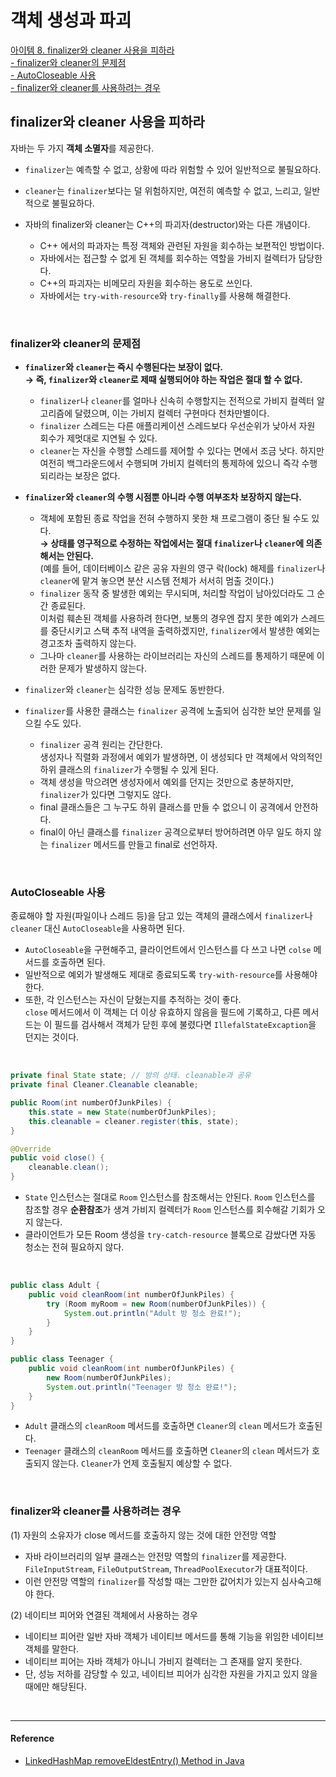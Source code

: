 # 객체 생성과 파괴

[아이템 8. finalizer와 cleaner 사용을 피하라](#finalizer와-cleaner-사용을-피하라)  
[- finalizer와 cleaner의 문제점](#finalizer와-cleaner의-문제점)  
[- AutoCloseable 사용](#AutoCloseable-사용)  
[- finalizer와 cleaner를 사용하려는 경우](#finalizer와-cleaner를-사용하려는-경우)


## finalizer와 cleaner 사용을 피하라

자바는 두 가지 **객체 소멸자**를 제공한다.

- `finalizer`는 예측할 수 없고, 상황에 따라 위험할 수 있어 일반적으로 불필요하다.
- `cleaner`는 `finalizer`보다는 덜 위험하지만, 여전히 예측할 수 없고, 느리고, 일반적으로 불필요하다.


- 자바의 finalizer와 cleaner는 C++의 파괴자(destructor)와는 다른 개념이다.
    - C++ 에서의 파과자는 특정 객체와 관련된 자원을 회수하는 보편적인 방법이다.
    - 자바에서는 접근할 수 없게 된 객체를 회수하는 역할을 가비지 컬렉터가 담당한다.
    - C++의 파괴자는 비메모리 자원을 회수하는 용도로 쓰인다.
    - 자바에서는 `try-with-resource`와 `try-finally`를 사용해 해결한다.


<br>


### finalizer와 cleaner의 문제점

- **`finalizer`와 `cleaner`는 즉시 수행된다는 보장이 없다.**  
  **→ 즉, `finalizer`와 `cleaner`로 제때 실행되어야 하는 작업은 절대 할 수 없다.**

    - `finalizer`나 `cleaner`를 얼마나 신속히 수행할지는 전적으로 가비지 컬렉터 알고리즘에 달렸으며, 이는 가비지 컬렉터 구현마다 천차만별이다.
    - `finalizer` 스레드는 다른 애플리케이션 스레드보다 우선순위가 낮아서 자원 회수가 제멋대로 지연될 수 있다.
    - `cleaner`는 자신을 수행할 스레드를 제어할 수 있다는 면에서 조금 낫다. 하지만 여전히 백그라운드에서 수행되며 가비지 컬렉터의 통제하에 있으니 즉각 수행되리라는 보장은 없다.


- **`finalizer`와 `cleaner`의 수행 시점뿐 아니라 수행 여부조차 보장하지 않는다.**
    - 객체에 포함된 종료 작업을 전혀 수행하지 못한 채 프로그램이 중단 될 수도 있다.  
      **→ 상태를 영구적으로 수정하는 작업에서는 절대 `finalizer`나 `cleaner`에 의존해서는 안된다.**  
      (예를 들어, 데이터베이스 같은 공유 자원의 영구 락(lock) 해제를 `finalizer`나 `cleaner`에 맡겨 놓으면 분산 시스템 전체가 서서히 멈출 것이다.)
    - `finalizer` 동작 중 발생한 예외는 무시되며, 처리할 작업이 남아있더라도 그 순간 종료된다.  
      이처럼 훼손된 객체를 사용하려 한다면, 보통의 경우엔 잡지 못한 예외가 스레드를 중단시키고 스택 추적 내역을 출력하겠지만, `finalizer`에서 발생한 예외는 경고조차 출력하지 않는다.
    - 그나마 `cleaner`를 사용하는 라이브러리는 자신의 스레드를 통제하기 때문에 이러한 문제가 발생하지 않는다.


- `finalizer`와 `cleaner`는 심각한 성능 문제도 동반한다.


- `finalizer`를 사용한 클래스는 `finalizer` 공격에 노출되어 심각한 보안 문제를 일으킬 수도 있다.
    - `finalizer` 공격 원리는 간단한다.  
      생성자나 직렬화 과정에서 예외가 발생하면, 이 생성되다 만 객체에서 악의적인 하위 클래스의 `finalizer`가 수행될 수 있게 된다.
    - 객체 생성을 막으려면 생성자에서 예외를 던지는 것만으로 충분하지만, `finalizer`가 있다면 그렇지도 않다.
    - final 클래스들은 그 누구도 하위 클래스를 만들 수 없으니 이 공격에서 안전하다.
    - final이 아닌 클래스를 `finalizer` 공격으로부터 방어하려면 아무 일도 하지 않는 `finalizer` 메서드를 만들고 final로 선언하자.


<br>


### AutoCloseable 사용

종료해야 할 자원(파일이나 스레드 등)을 담고 있는 객체의 클래스에서 `finalizer`나 `cleaner` 대신 `AutoCloseable`을 사용하면 된다.
  - `AutoCloseable`을 구현해주고, 클라이언트에서 인스턴스를 다 쓰고 나면 `colse` 메서드를 호출하면 된다.
  - 일반적으로 예외가 발생해도 제대로 종료되도록 `try-with-resource`를 사용해야 한다.
  - 또한, 각 인스턴스는 자신이 닫혔는지를 추적하는 것이 좋다.  
    `close` 메서드에서 이 객체는 더 이상 유효하지 않음을 필드에 기록하고, 다른 메서드는 이 필드를 검사해서 객체가 닫힌 후에 불렸다면 `IllefalStateExcaption`을 던지는 것이다.
  
  <br>
  
  ```java
  private final State state; // 방의 상태. cleanable과 공유
  private final Cleaner.Cleanable cleanable;
  
  public Room(int numberOfJunkPiles) {
      this.state = new State(numberOfJunkPiles);
      this.cleanable = cleaner.register(this, state);
  }
  
  @Override
  public void close() {
      cleanable.clean();
  }
  ```

  - `State` 인스턴스는 절대로 `Room` 인스턴스를 참조해서는 안된다. `Room` 인스턴스를 참조할 경우 **순환참조**가 생겨 가비지 컬렉터가 `Room` 인스턴스를 회수해갈 기회가 오지 않는다.
  - 클라이언트가 모든 Room 생성을 `try-catch-resource` 블록으로 감쌌다면 자동 청소는 전혀 필요하지 않다.
  
  <br>
  
  ```java
  public class Adult {
      public void cleanRoom(int numberOfJunkPiles) {
          try (Room myRoom = new Room(numberOfJunkPiles)) {
              System.out.println("Adult 방 청소 완료!");
          }
      }
  }
  ```

  ```java
  public class Teenager {
      public void cleanRoom(int numberOfJunkPiles) {
          new Room(numberOfJunkPiles);
          System.out.println("Teenager 방 청소 완료!");
      }
  }
  ```
  - `Adult` 클래스의 `cleanRoom` 메서드를 호출하면 `Cleaner`의 `clean` 메서드가 호출된다.
  - `Teenager` 클래스의 `cleanRoom` 메서드를 호출하면 `Cleaner`의 `clean` 메서드가 호출되지 않는다. `Cleaner`가 언제 호출될지 예상할 수 없다.
  

<br>


### finalizer와 cleaner를 사용하려는 경우  

(1) 자원의 소유자가 close 메서드를 호출하지 않는 것에 대한 안전망 역할
  - 자바 라이브러리의 일부 클래스는 안전망 역할의 `finalizer`를 제공한다.  
    `FileInputStream`, `FileOutputStream`, `ThreadPoolExecutor`가 대표적이다.
  - 이런 안전망 역할의 `finalizer`를 작성할 때는 그만한 값어치가 있는지 심사숙고해야 한다.


(2) 네이티브 피어와 연결된 객체에서 사용하는 경우
  - 네이티브 피어란 일반 자바 객체가 네이티브 메서드를 통해 기능을 위임한 네이티브 객체를 말한다.
  - 네이티브 피어는 자바 객체가 아니니 가비지 컬렉터는 그 존재를 알지 못한다.
  - 단, 성능 저하를 감당할 수 있고, 네이티브 피어가 심각한 자원을 가지고 있지 않을 때에만 해당된다.


<br>

---

#### Reference

- [LinkedHashMap removeEldestEntry() Method in Java](https://www.geeksforgeeks.org/linkedhashmap-removeeldestentry-method-in-java)

